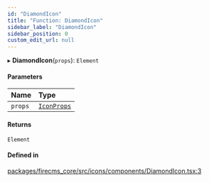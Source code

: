 ```yaml
---
id: "DiamondIcon"
title: "Function: DiamondIcon"
sidebar_label: "DiamondIcon"
sidebar_position: 0
custom_edit_url: null
---
```


▸ **DiamondIcon**(`props`): `Element`

#### Parameters

| Name | Type |
| :------ | :------ |
| `props` | [`IconProps`](../types/IconProps.md) |

#### Returns

`Element`

#### Defined in

[packages/firecms_core/src/icons/components/DiamondIcon.tsx:3](https://github.com/FireCMSco/firecms/blob/d45f3739/packages/firecms_core/src/icons/components/DiamondIcon.tsx#L3)
